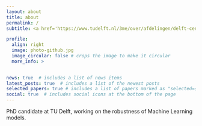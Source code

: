 ```yaml
---
layout: about
title: about
permalink: /
subtitle: <a href='https://www.tudelft.nl/3me/over/afdelingen/delft-center-for-systems-and-control'>TU Delft, DCSC</a>

profile:
  align: right
  image: photo-github.jpg
  image_circular: false # crops the image to make it circular
  more_info: >
    

news: true  # includes a list of news items
latest_posts: true  # includes a list of the newest posts
selected_papers: true # includes a list of papers marked as "selected={true}"
social: true  # includes social icons at the bottom of the page
---
```


PhD candidate at TU Delft, working on the robustness of Machine Learning models.
